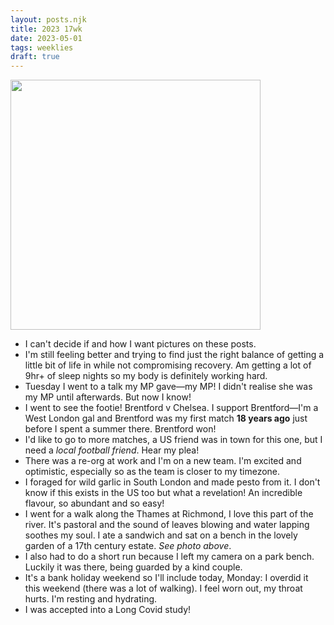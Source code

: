```yaml
---
layout: posts.njk
title: 2023 17wk
date: 2023-05-01
tags: weeklies
draft: true
---
```


<section>
	<img width="400px" src="/../assets/imgs/hamhouse-reading.jpeg" style="border: 5px solid var(--secondary)">
</section>

- I can't decide if and how I want pictures on these posts. 
- I'm still feeling better and trying to find just the right balance of getting a little bit of life in while not compromising recovery. Am getting a lot of 9hr+ of sleep nights so my body is definitely working hard. 
- Tuesday I went to a talk my MP gave—my MP! I didn't realise she was my MP until afterwards. But now I know!
- I went to see the footie! Brentford v Chelsea. I support Brentford—I'm a West London gal and Brentford was my first match **18 years ago** just before I spent a summer there. Brentford won! 
- I'd like to go to more matches, a US friend was in town for this one, but I need a _local football friend_. Hear my plea! 
- There was a re-org at work and I'm on a new team. I'm excited and optimistic, especially so as the team is closer to my timezone. 
- I foraged for wild garlic in South London and made pesto from it. I don't know if this exists in the US too but what a revelation! An incredible flavour, so abundant and so easy! 
- I went for a walk along the Thames at Richmond, I love this part of the river. It's pastoral and the sound of leaves blowing and water lapping soothes my soul. I ate a sandwich and sat on a bench in the lovely garden of a 17th century estate. _See photo above_.
- I also had to do a short run because I left my camera on a park bench. Luckily it was there, being guarded by a kind couple. 
- It's a bank holiday weekend so I'll include today, Monday: I overdid it this weekend (there was a lot of walking). I feel worn out, my throat hurts. I'm resting and hydrating. 
- I was accepted into a Long Covid study! 
